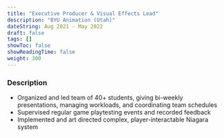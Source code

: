 ```yaml
---
title: "Executive Producer & Visual Effects Lead"
description: "BYU Animation (Utah)"
dateString: Aug 2021 - May 2022
draft: false
tags: []
showToc: false
showReadingTime: false
weight: 300
--- 
```


### Description

- Organized and led team of 40+ students, giving bi-weekly presentations, managing workloads, and coordinating team schedules
- Supervised regular game playtesting events and recorded feedback
- Implemented and art directed complex, player-interactable Niagara system
